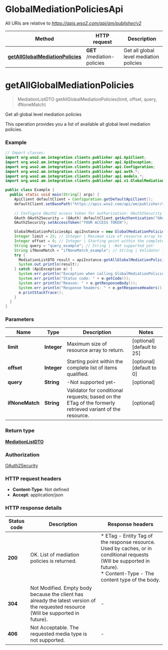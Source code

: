 # GlobalMediationPoliciesApi

All URIs are relative to *https://apis.wso2.com/api/am/publisher/v2*

Method | HTTP request | Description
------------- | ------------- | -------------
[**getAllGlobalMediationPolicies**](GlobalMediationPoliciesApi.md#getAllGlobalMediationPolicies) | **GET** /mediation-policies | Get all global level mediation policies 


<a name="getAllGlobalMediationPolicies"></a>
# **getAllGlobalMediationPolicies**
> MediationListDTO getAllGlobalMediationPolicies(limit, offset, query, ifNoneMatch)

Get all global level mediation policies 

This operation provides you a list of available all global level mediation policies. 

### Example
```java
// Import classes:
import org.wso2.am.integration.clients.publisher.api.ApiClient;
import org.wso2.am.integration.clients.publisher.api.ApiException;
import org.wso2.am.integration.clients.publisher.api.Configuration;
import org.wso2.am.integration.clients.publisher.api.auth.*;
import org.wso2.am.integration.clients.publisher.api.models.*;
import org.wso2.am.integration.clients.publisher.api.v1.GlobalMediationPoliciesApi;

public class Example {
  public static void main(String[] args) {
    ApiClient defaultClient = Configuration.getDefaultApiClient();
    defaultClient.setBasePath("https://apis.wso2.com/api/am/publisher/v2");
    
    // Configure OAuth2 access token for authorization: OAuth2Security
    OAuth OAuth2Security = (OAuth) defaultClient.getAuthentication("OAuth2Security");
    OAuth2Security.setAccessToken("YOUR ACCESS TOKEN");

    GlobalMediationPoliciesApi apiInstance = new GlobalMediationPoliciesApi(defaultClient);
    Integer limit = 25; // Integer | Maximum size of resource array to return. 
    Integer offset = 0; // Integer | Starting point within the complete list of items qualified. 
    String query = "query_example"; // String | -Not supported yet-
    String ifNoneMatch = "ifNoneMatch_example"; // String | Validator for conditional requests; based on the ETag of the formerly retrieved variant of the resource. 
    try {
      MediationListDTO result = apiInstance.getAllGlobalMediationPolicies(limit, offset, query, ifNoneMatch);
      System.out.println(result);
    } catch (ApiException e) {
      System.err.println("Exception when calling GlobalMediationPoliciesApi#getAllGlobalMediationPolicies");
      System.err.println("Status code: " + e.getCode());
      System.err.println("Reason: " + e.getResponseBody());
      System.err.println("Response headers: " + e.getResponseHeaders());
      e.printStackTrace();
    }
  }
}
```

### Parameters

Name | Type | Description  | Notes
------------- | ------------- | ------------- | -------------
 **limit** | **Integer**| Maximum size of resource array to return.  | [optional] [default to 25]
 **offset** | **Integer**| Starting point within the complete list of items qualified.  | [optional] [default to 0]
 **query** | **String**| -Not supported yet- | [optional]
 **ifNoneMatch** | **String**| Validator for conditional requests; based on the ETag of the formerly retrieved variant of the resource.  | [optional]

### Return type

[**MediationListDTO**](MediationListDTO.md)

### Authorization

[OAuth2Security](../README.md#OAuth2Security)

### HTTP request headers

 - **Content-Type**: Not defined
 - **Accept**: application/json

### HTTP response details
| Status code | Description | Response headers |
|-------------|-------------|------------------|
**200** | OK. List of mediation policies is returned.  |  * ETag - Entity Tag of the response resource. Used by caches, or in conditional requests (Will be supported in future).  <br>  * Content-Type - The content type of the body. <br>  |
**304** | Not Modified. Empty body because the client has already the latest version of the requested resource (Will be supported in future).  |  -  |
**406** | Not Acceptable. The requested media type is not supported. |  -  |


